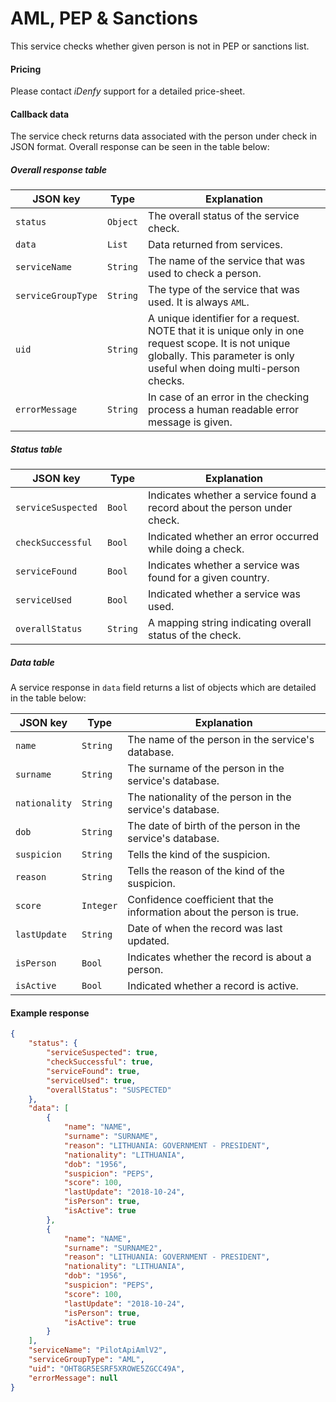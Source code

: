 # AML, PEP & Sanctions
This service checks whether given person is not in PEP or sanctions list.

#### Pricing
Please contact _iDenfy_ support for a detailed price-sheet.

#### Callback data
The service check returns data associated with the person under check in JSON format.
Overall response can be seen in the table below:

##### Overall response table

|JSON key          |Type        |Explanation                                                |
|------------------|------------|-----------------------------------------------------------|
|`status`          |`Object`    |The overall status of the service check.                   | 
|`data`            |`List`      |Data returned from services.                               |
|`serviceName`     |`String`    |The name of the service that was used to check a person.   |
|`serviceGroupType`|`String`    |The type of the service that was used. It is always `AML`. |
|`uid`             |`String`    |A unique identifier for a request. NOTE that it is unique only in one request scope. It is not unique globally. This parameter is only useful when doing multi-person checks.|
|`errorMessage`    |`String`    |In case of an error in the checking process a human readable error message is given.|

##### Status table

|JSON key            |Type        |Explanation                                                             |
|--------------------|------------|------------------------------------------------------------------------|
|`serviceSuspected`  |`Bool`      |Indicates whether a service found a record about the person under check.| 
|`checkSuccessful`   |`Bool`      |Indicated whether an error occurred while doing a check.                |
|`serviceFound`      |`Bool`      |Indicates whether a service was found for a given country.              |
|`serviceUsed`       |`Bool`      |Indicated whether a service was used.                                   |
|`overallStatus`     |`String`    |A mapping string indicating overall status of the check.                |

##### Data table
A service response in `data` field returns a list of objects which are detailed in the table below:

|JSON key            |Type        |Explanation                                                |
|--------------------|------------|-----------------------------------------------------------|
|`name`              |`String`    |The name of the person in the service's database.          | 
|`surname`           |`String`    |The surname of the person in the service's database.       |
|`nationality`       |`String`    |The nationality of the person in the service's database.   |
|`dob`               |`String`    |The date of birth of the person in the service's database. |
|`suspicion`         |`String`    |Tells the kind of the suspicion.                           |
|`reason`            |`String`    |Tells the reason of the kind of the suspicion.             |
|`score`             |`Integer`   |Confidence coefficient that the information about the person is true.|
|`lastUpdate`        |`String`    |Date of when the record was last updated.                  |
|`isPerson`          |`Bool`      |Indicates whether the record is about a person.            |
|`isActive`          |`Bool`      |Indicated whether a record is active.                      |

#### Example response

```json
{
    "status": {
        "serviceSuspected": true,
        "checkSuccessful": true,
        "serviceFound": true,
        "serviceUsed": true,
        "overallStatus": "SUSPECTED"
    },
    "data": [
        {
            "name": "NAME",
            "surname": "SURNAME",
            "reason": "LITHUANIA: GOVERNMENT - PRESIDENT",
            "nationality": "LITHUANIA",
            "dob": "1956",
            "suspicion": "PEPS",
            "score": 100,
            "lastUpdate": "2018-10-24",
            "isPerson": true,
            "isActive": true
        },
        {
            "name": "NAME",
            "surname": "SURNAME2",
            "reason": "LITHUANIA: GOVERNMENT - PRESIDENT",
            "nationality": "LITHUANIA",
            "dob": "1956",
            "suspicion": "PEPS",
            "score": 100,
            "lastUpdate": "2018-10-24",
            "isPerson": true,
            "isActive": true
        }
    ],
    "serviceName": "PilotApiAmlV2",
    "serviceGroupType": "AML",
    "uid": "OHT8GR5ESRF5XROWE5ZGCC49A",
    "errorMessage": null
}
```
